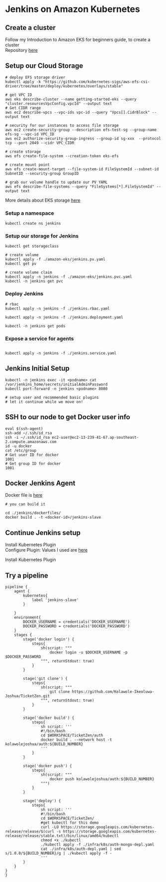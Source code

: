 # Jenkins on Amazon Kubernetes

## Create a cluster

Follow my Introduction to Amazon EKS for beginners guide, to create a cluster <br/>
Repository [here](https://github.com/Kolawole-Ikeoluwa-Joshua/amazon-eks.git)

## Setup our Cloud Storage

```
# deploy EFS storage driver
kubectl apply -k "https://github.com/kubernetes-sigs/aws-efs-csi-driver/tree/master/deploy/kubernetes/overlays/stable"

# get VPC ID
aws eks describe-cluster --name getting-started-eks --query "cluster.resourcesVpcConfig.vpcId" --output text
# Get CIDR range
aws ec2 describe-vpcs --vpc-ids vpc-id --query "Vpcs[].CidrBlock" --output text

# security for our instances to access file storage
aws ec2 create-security-group --description efs-test-sg --group-name efs-sg --vpc-id VPC_ID
aws ec2 authorize-security-group-ingress --group-id sg-xxx  --protocol tcp --port 2049 --cidr VPC_CIDR

# create storage
aws efs create-file-system --creation-token eks-efs

# create mount point
aws efs create-mount-target --file-system-id FileSystemId --subnet-id SubnetID --security-group GroupID

# grab our volume handle to update our PV YAML
aws efs describe-file-systems --query "FileSystems[*].FileSystemId" --output text
```

More details about EKS storage [here](https://aws.amazon.com/premiumsupport/knowledge-center/eks-persistent-storage/)

### Setup a namespace

```
kubectl create ns jenkins
```

### Setup our storage for Jenkins

```
kubectl get storageclass

# create volume
kubectl apply -f ./amazon-eks/jenkins.pv.yaml
kubectl get pv

# create volume claim
kubectl apply -n jenkins -f ./amazon-eks/jenkins.pvc.yaml
kubectl -n jenkins get pvc
```

### Deploy Jenkins

```
# rbac
kubectl apply -n jenkins -f ./jenkins.rbac.yaml

kubectl apply -n jenkins -f ./jenkins.deployment.yaml

kubectl -n jenkins get pods

```

### Expose a service for agents

```

kubectl apply -n jenkins -f ./jenkins.service.yaml

```

## Jenkins Initial Setup

```
kubectl -n jenkins exec -it <podname> cat /var/jenkins_home/secrets/initialAdminPassword
kubectl port-forward -n jenkins <podname> 8080

# setup user and recommended basic plugins
# let it continue while we move on!

```

## SSH to our node to get Docker user info

```
eval $(ssh-agent)
ssh-add ~/.ssh/id_rsa
ssh -i ~/.ssh/id_rsa ec2-user@ec2-13-239-41-67.ap-southeast-2.compute.amazonaws.com
id -u docker
cat /etc/group
# Get user ID for docker
1001
# Get group ID for docker
1001
```

## Docker Jenkins Agent

Docker file is [here](../dockerfiles/dockerfile) <br/>

```
# you can build it

cd ./jenkins/dockerfiles/
docker build . -t <docker-id>/jenkins-slave

```

## Continue Jenkins setup

Install Kubernetes Plugin <br/>
Configure Plugin: Values I used are [here](../readme.md) <br/>

Install Kubernetes Plugin <br/>

## Try a pipeline

```
pipeline {
    agent {
        kubernetes{
            label 'jenkins-slave'
        }

    }
    environment{
        DOCKER_USERNAME = credentials('DOCKER_USERNAME')
        DOCKER_PASSWORD = credentials('DOCKER_PASSWORD')
    }
    stages {
        stage('docker login') {
            steps{
                sh(script: """
                    docker login -u $DOCKER_USERNAME -p $DOCKER_PASSWORD
                """, returnStdout: true)
            }
        }

        stage('git clone') {
            steps{
                sh(script: """
                    git clone https://github.com/Kolawole-Ikeoluwa-Joshua/TicketZen.git
                """, returnStdout: true)
            }
        }

        stage('docker build') {
            steps{
                sh script: '''
                #!/bin/bash
                cd $WORKSPACE/TicketZen/auth
                docker build . --network host -t kolawolejoshua/auth:${BUILD_NUMBER}
                '''
            }
        }

        stage('docker push') {
            steps{
                sh(script: """
                    docker push kolawolejoshua/auth:${BUILD_NUMBER}
                """)
            }
        }

        stage('deploy') {
            steps{
                sh script: '''
                #!/bin/bash
                cd $WORKSPACE/TicketZen/
                #get kubectl for this demo
                curl -LO https://storage.googleapis.com/kubernetes-release/release/$(curl -s https://storage.googleapis.com/kubernetes-release/release/stable.txt)/bin/linux/amd64/kubectl
                chmod +x ./kubectl
                ./kubectl apply -f ./infra/k8s/auth-mongo-depl.yaml
                cat ./infra/k8s/auth-depl.yaml | sed s/1.0.0/${BUILD_NUMBER}/g | ./kubectl apply -f -
                '''
        }
    }
}
}
```
